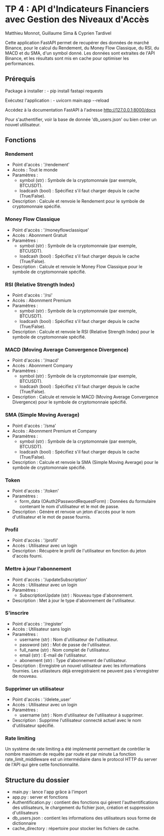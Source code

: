 # TP 4 : API d'Indicateurs Financiers avec Gestion des Niveaux d'Accès
Matthieu Monnot, Guillaume Sima & Cyprien Tardivel

Cette application FastAPI permet de recupérer des données de marché Binance, pour le calcul du Rendement, du Money Flow Classique, du RSI, du MACD et du SMA, d'un symbol donné. 
Les données sont extraites de l'API Binance, et les résultats sont mis en cache pour optimiser les performances.

## Prérequis
Package à installer :
    - pip install fastapi requests

Exécutez l'application : 
    - uvicorn main:app --reload

Accédez à la documentation FastAPI à l'adresse http://127.0.0.1:8000/docs

Pour s'authentifier, voir la base de donnée 'db_users.json' ou bien créer un nouvel utilisateur. 

## Fonctions
### Rendement
 - Point d'accès : '/rendement'
 - Accès : Tout le monde
 - Paramètres :
      - symbol (str) : Symbole de la cryptomonnaie (par exemple, BTCUSDT).
      - loadcash (bool) : Spécifiez s'il faut charger depuis le cache (True/False).
- Description : Calcule et renvoie le Rendement pour le symbole de cryptomonnaie spécifié.

### Money Flow Classique
- Point d'accès : '/moneyflowclassique'
- Accès : Abonnment Gratuit
- Paramètres :
    - symbol (str) : Symbole de la cryptomonnaie (par exemple, BTCUSDT).
    - loadcash (bool) : Spécifiez s'il faut charger depuis le cache (True/False).
- Description : Calcule et renvoie le Money Flow Classique pour le symbole de cryptomonnaie spécifié.

### RSI (Relative Strength Index)
- Point d'accès : '/rsi'
- Accès : Abonnment Premium
- Paramètres :
    - symbol (str) : Symbole de la cryptomonnaie (par exemple, BTCUSDT). 
    - loadcash (bool) : Spécifiez s'il faut charger depuis le cache (True/False).
- Description : Calcule et renvoie le RSI (Relative Strength Index) pour le symbole de cryptomonnaie spécifié.

### MACD (Moving Average Convergence Divergence)
- Point d'accès : '/macd'
- Accès : Abonnment Company
- Paramètres :
    - symbol (str) : Symbole de la cryptomonnaie (par exemple, BTCUSDT).
    - loadcash (bool) : Spécifiez s'il faut charger depuis le cache (True/False).
- Description : Calcule et renvoie le MACD (Moving Average Convergence Divergence) pour le symbole de cryptomonnaie spécifié.

### SMA (Simple Moving Average)
- Point d'accès : '/sma'
- Accès : Abonnment Premium et Company
- Paramètres :
    - symbol (str) : Symbole de la cryptomonnaie (par exemple, BTCUSDT). 
    - loadcash (bool) : Spécifiez s'il faut charger depuis le cache (True/False).
- Description : Calcule et renvoie la SMA (Simple Moving Average) pour le symbole de cryptomonnaie spécifié.

### Token
- Point d'accès : '/token'
- Paramètres :
    - form_data (OAuth2PasswordRequestForm) : Données du formulaire contenant le nom d'utilisateur et le mot de passe.
- Description : Génère et renvoie un jeton d'accès pour le nom d'utilisateur et le mot de passe fournis.

### Profil
- Point d'accès : '/profil'
- Accès : Utilisateur avec un login
- Description : Récupère le profil de l'utilisateur en fonction du jeton d'accès fourni.

### Mettre à jour l'abonnement
- Point d'accès : '/updateSubscription'
- Accès : Utilisateur avec un login
- Paramètres :
    - SubscriptionUpdate (str) : Nouveau type d'abonnement.
- Description : Met à jour le type d'abonnement de l'utilisateur.

### S'inscrire
- Point d'accès : '/register'
- Accès : Utilisateur sans login
- Paramètres :
    - username (str) : Nom d'utilisateur de l'utilisateur. 
    - password (str) : Mot de passe de l'utilisateur. 
    - full_name (str) : Nom complet de l'utilisateur. 
    - email (str) : E-mail de l'utilisateur. 
    - abonement (str) : Type d'abonnement de l'utilisateur.
- Description : Enregistre un nouvel utilisateur avec les informations fournies.
Les utilasteurs déjà enregistraient ne peuvent pas s'enregistrer de nouveau. 

### Supprimer un utilisateur
- Point d'accès : '/delete_user'
- Accès : Utilisateur avec un login
- Paramètres :
    - username (str) : Nom d'utilisateur de l'utilisateur à supprimer. 
- Description : Supprime l'utilisateur connecté actuel avec le nom d'utilisateur spécifié.

### Rate limiting
Un système de rate limiting a été implémenté permettant de contrôler le nombre maximum de requête par route et par minute 
La fonction rate_limit_middleware est un intermédiaire dans le protocol HTTP du server de l'API qui gère cette fonctionnalité.

## Structure du dossier
- main.py : lance l'app grâce à l'import 
- app.py : server et fonctions
- Authentification.py : contient des fonctions qui gérent l'authentifications des utilisateurs, le chargement du fichier json, création et suppression d'utilisateurs 
- db_users.json : contient les informations des utilisateurs sous forme de dictionnaire
- cache_directory : répertoire pour stocker les fichiers de cache.